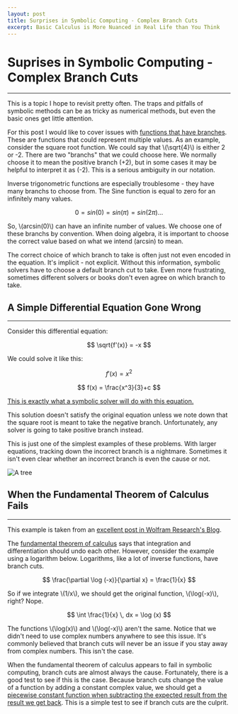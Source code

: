 ```yaml
---
layout: post
title: Surprises in Symbolic Computing - Complex Branch Cuts
excerpt: Basic Calculus is More Nuanced in Real Life than You Think
---
```


# Suprises in Symbolic Computing - Complex Branch Cuts

-----

This is a topic I hope to revisit pretty often. The traps and pitfalls of symbolic methods can be as tricky as numerical methods, but even the basic ones get little attention.

For this post I would like to cover issues with [functions that have branches](https://en.wikipedia.org/wiki/Principal_branch). These are functions that could represent multiple values. As an example, consider the square root function. We could say that \\(\sqrt{4}\\) is either 2 or -2. There are two "branchs" that we could choose here. We normally choose it to mean the positive branch (+2), but in some cases it may be helpful to interpret it as (-2). This is a serious ambiguity in our notation. 

Inverse trigonometric functions are especially troublesome - they have many branchs to choose from. The Sine function is equal to zero for an infinitely many values.

$$ 0 = sin(0) = sin(\pi) = sin(2 \pi) ... $$

So, \\(arcsin(0)\\) can have an infinite number of values. We choose one of these branchs by convention. When doing algebra, it is important to choose the correct value based on what we intend \(arcsin\) to mean.

The correct choice of which branch to take is often just not even encoded in the equation. It's implicit - not explicit. Without this information, symbolic solvers have to choose a default branch cut to take. Even more frustrating, sometimes different solvers or books don't even agree on which branch to take. 

## A Simple Differential Equation Gone Wrong

-----

Consider this differential equation:

$$ \sqrt{f'(x)} = -x $$

We could solve it like this:

$$ f'(x) = x^2 $$

$$ f(x) = \frac{x^3}{3}+c $$

[This is exactly what a symbolic solver will do with this equation.](http://www.wolframalpha.com/input/?i=Sqrt%5Bf%27%5Bx%5D%5D+%3D%3D+-x)

This solution doesn't satisfy the original equation unless we note down that the square root is meant to take the negative branch. Unfortunately, any solver is going to take positive branch instead. 

This is just one of the simplest examples of these problems. With larger equations, tracking down the incorrect branch is a nightmare. Sometimes it isn't even clear whether an incorrect branch is even the cause or not.

![A tree](https://upload.wikimedia.org/wikipedia/commons/thumb/6/69/PS_dub_u_Bu%C5%A1e%2C_pohled_do_koruny.jpg/320px-PS_dub_u_Bu%C5%A1e%2C_pohled_do_koruny.jpg)

## When the Fundamental Theorem of Calculus Fails

-----

This example is taken from an [excellent post in Wolfram Research's Blog](http://blog.wolfram.com/2011/11/08/mathematica-qa-series-surprises-in-differentiation-and-integration/). 

The [fundamental theorem of calculus](https://en.wikipedia.org/wiki/Fundamental_theorem_of_calculus) says that integration and differentiation should undo each other. However, consider the example using a logarithm below. Logarithms, like a lot of inverse functions, have branch cuts.

$$ \frac{\partial \log (-x)}{\partial x} = \frac{1}{x} $$

So if we integrate \\(1/x\\), we should get the original function, \\(\log(-x)\\), right? Nope.

$$ \int \frac{1}{x} \, dx = \log (x) $$

The functions \\(\log(x)\\) and \\(\log(-x)\\) aren't the same. Notice that we didn't need to use complex numbers anywhere to see this issue. It's commonly believed that branch cuts will never be an issue if you stay away from complex numbers. This isn't the case.  

When the fundamental theorem of calculus appears to fail in symbolic computing, branch cuts are almost always the cause. Fortunately, there is a good test to see if this is the case. Because branch cuts change the value of a function by adding a constant complex value, we should get a [piecewise constant function when subtracting the expected result from the result we get back](https://www.wolframalpha.com/input/?i=log%5B-x%5D-log%5Bx%5D). This is a simple test to see if branch cuts are the culprit. 
